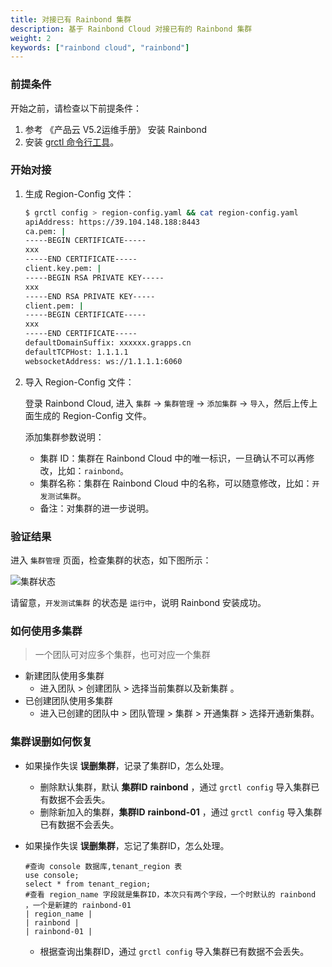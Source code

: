 ```yaml
---
title: 对接已有 Rainbond 集群
description: 基于 Rainbond Cloud 对接已有的 Rainbond 集群
weight: 2
keywords: ["rainbond cloud", "rainbond"]
---
```


### 前提条件

开始之前，请检查以下前提条件：

1. 参考 《产品云 V5.2运维手册》 安装 Rainbond
2. 安装 [grctl 命令行工具](/docs/user-operations/tools/grctl/)。

### 开始对接

1. 生成 Region-Config 文件：

    ```bash
    $ grctl config > region-config.yaml && cat region-config.yaml
    apiAddress: https://39.104.148.188:8443
    ca.pem: |
    -----BEGIN CERTIFICATE-----
    xxx
    -----END CERTIFICATE-----
    client.key.pem: |
    -----BEGIN RSA PRIVATE KEY-----
    xxx
    -----END RSA PRIVATE KEY-----
    client.pem: |
    -----BEGIN CERTIFICATE-----
    xxx
    -----END CERTIFICATE-----
    defaultDomainSuffix: xxxxxx.grapps.cn
    defaultTCPHost: 1.1.1.1
    websocketAddress: ws://1.1.1.1:6060
    ```

2. 导入 Region-Config 文件：

    登录 Rainbond Cloud, 进入 `集群` -> `集群管理` -> `添加集群` -> `导入`，然后上传上面生成的 Region-Config 文件。

    添加集群参数说明：

    - 集群 ID：集群在 Rainbond Cloud 中的唯一标识，一旦确认不可以再修改，比如：`rainbond`。
    - 集群名称：集群在 Rainbond Cloud 中的名称，可以随意修改，比如：`开发测试集群`。
    - 备注：对集群的进一步说明。

### 验证结果

进入 `集群管理` 页面，检查集群的状态，如下图所示：

![集群状态](https://grstatic.oss-cn-shanghai.aliyuncs.com/docs/5.2/Rainbond%20Cloud%20%E8%87%AA%E5%8A%A8%E5%AF%B9%E6%8E%A5%E9%98%BF%E9%87%8C%E4%BA%91%20ACK/%E9%9B%86%E7%BE%A4%E7%8A%B6%E6%80%81.png)

请留意，`开发测试集群` 的状态是 `运行中`，说明 Rainbond 安装成功。



### 如何使用多集群

> 一个团队可对应多个集群，也可对应一个集群

* 新建团队使用多集群
  * 进入团队 > 创建团队 > 选择当前集群以及新集群 。
* 已创建团队使用多集群
  * 进入已创建的团队中 > 团队管理 > 集群 > 开通集群 > 选择开通新集群。

 ### 集群误删如何恢复



* 如果操作失误 **误删集群**，记录了集群ID，怎么处理。

  * 删除默认集群，默认 **集群ID** **rainbond** ，通过 `grctl config` 导入集群已有数据不会丢失。
  * 删除新加入的集群，**集群ID** **rainbond-01** ，通过 `grctl config` 导入集群已有数据不会丢失。

* 如果操作失误  **误删集群**，忘记了集群ID，怎么处理。

  ```shell
  #查询 console 数据库,tenant_region 表
  use console;
  select * from tenant_region;
  #查看 region_name 字段就是集群ID，本次只有两个字段，一个时默认的 rainbond ，一个是新建的 rainbond-01
  | region_name |
  | rainbond |
  | rainbond-01 |
  ```

  * 根据查询出集群ID，通过 `grctl config` 导入集群已有数据不会丢失。

